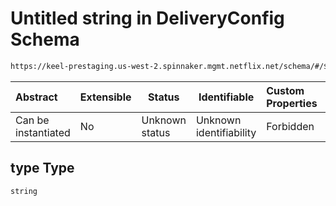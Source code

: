 # Untitled string in DeliveryConfig Schema

```txt
https://keel-prestaging.us-west-2.spinnaker.mgmt.netflix.net/schema/#/$defs/Action/properties/type
```




| Abstract            | Extensible | Status         | Identifiable            | Custom Properties | Additional Properties | Access Restrictions | Defined In                                                    |
| :------------------ | ---------- | -------------- | ----------------------- | :---------------- | --------------------- | ------------------- | ------------------------------------------------------------- |
| Can be instantiated | No         | Unknown status | Unknown identifiability | Forbidden         | Allowed               | none                | [keel.schema.json\*](keel.schema.json "open original schema") |

## type Type

`string`

